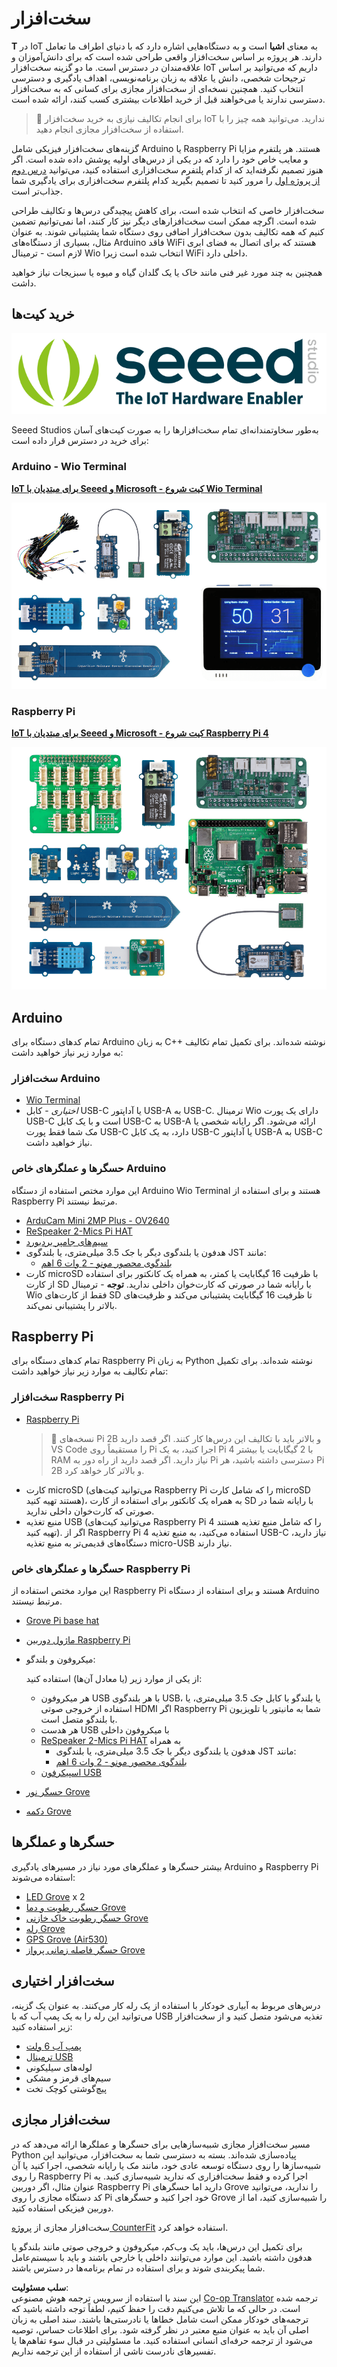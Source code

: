<!--
CO_OP_TRANSLATOR_METADATA:
{
  "original_hash": "3dce18fab38adf93ff30b8c221b1eec5",
  "translation_date": "2025-08-25T20:41:41+00:00",
  "source_file": "hardware.md",
  "language_code": "fa"
}
-->
# سخت‌افزار

**T** در IoT به معنای **اشیا** است و به دستگاه‌هایی اشاره دارد که با دنیای اطراف ما تعامل دارند. هر پروژه بر اساس سخت‌افزار واقعی طراحی شده است که برای دانش‌آموزان و علاقه‌مندان در دسترس است. ما دو گزینه سخت‌افزار IoT داریم که می‌توانید بر اساس ترجیحات شخصی، دانش یا علاقه به زبان برنامه‌نویسی، اهداف یادگیری و دسترسی انتخاب کنید. همچنین نسخه‌ای از سخت‌افزار مجازی برای کسانی که به سخت‌افزار دسترسی ندارند یا می‌خواهند قبل از خرید اطلاعات بیشتری کسب کنند، ارائه شده است.

> 💁 برای انجام تکالیف نیازی به خرید سخت‌افزار IoT ندارید. می‌توانید همه چیز را با استفاده از سخت‌افزار مجازی انجام دهید.

گزینه‌های سخت‌افزار فیزیکی شامل Arduino یا Raspberry Pi هستند. هر پلتفرم مزایا و معایب خاص خود را دارد که در یکی از درس‌های اولیه پوشش داده شده است. اگر هنوز تصمیم نگرفته‌اید که از کدام پلتفرم سخت‌افزاری استفاده کنید، می‌توانید [درس دوم از پروژه اول](./1-getting-started/lessons/2-deeper-dive/README.md) را مرور کنید تا تصمیم بگیرید کدام پلتفرم سخت‌افزاری برای یادگیری شما جذاب‌تر است.

سخت‌افزار خاصی که انتخاب شده است، برای کاهش پیچیدگی درس‌ها و تکالیف طراحی شده است. اگرچه ممکن است سخت‌افزارهای دیگر نیز کار کنند، اما نمی‌توانیم تضمین کنیم که همه تکالیف بدون سخت‌افزار اضافی روی دستگاه شما پشتیبانی شوند. به عنوان مثال، بسیاری از دستگاه‌های Arduino فاقد WiFi هستند که برای اتصال به فضای ابری لازم است - ترمینال Wio انتخاب شده است زیرا WiFi داخلی دارد.

همچنین به چند مورد غیر فنی مانند خاک یا یک گلدان گیاه و میوه یا سبزیجات نیاز خواهید داشت.

## خرید کیت‌ها

![لوگوی Seeed Studios](../../translated_images/seeed-logo.74732b6b482b6e8e8bdcc06f0541fc92b1dabf5e3e8f37afb91e04393a8cb977.fa.png)

Seeed Studios به‌طور سخاوتمندانه‌ای تمام سخت‌افزارها را به صورت کیت‌های آسان برای خرید در دسترس قرار داده است:

### Arduino - Wio Terminal

**[IoT برای مبتدیان با Seeed و Microsoft - کیت شروع Wio Terminal](https://www.seeedstudio.com/IoT-for-beginners-with-Seeed-and-Microsoft-Wio-Terminal-Starter-Kit-p-5006.html)**

[![کیت سخت‌افزاری Wio Terminal](../../translated_images/wio-hardware-kit.4c70c48b85e4283a1d73e248d87d49587c0cd077eeb69cb3eca803166f63c9a5.fa.png)](https://www.seeedstudio.com/IoT-for-beginners-with-Seeed-and-Microsoft-Wio-Terminal-Starter-Kit-p-5006.html)

### Raspberry Pi

**[IoT برای مبتدیان با Seeed و Microsoft - کیت شروع Raspberry Pi 4](https://www.seeedstudio.com/IoT-for-beginners-with-Seeed-and-Microsoft-Raspberry-Pi-Starter-Kit-p-5004.html)**

[![کیت سخت‌افزاری Raspberry Pi Terminal](../../translated_images/pi-hardware-kit.26dbadaedb7dd44c73b0131d5d68ea29472ed0a9744f90d5866c6d82f2d16380.fa.png)](https://www.seeedstudio.com/IoT-for-beginners-with-Seeed-and-Microsoft-Raspberry-Pi-Starter-Kit-p-5004.html)

## Arduino

تمام کدهای دستگاه برای Arduino به زبان C++ نوشته شده‌اند. برای تکمیل تمام تکالیف به موارد زیر نیاز خواهید داشت:

### سخت‌افزار Arduino

* [Wio Terminal](https://www.seeedstudio.com/Wio-Terminal-p-4509.html)
* *اختیاری* - کابل USB-C یا آداپتور USB-A به USB-C. ترمینال Wio دارای یک پورت USB-C است و با یک کابل USB-C به USB-A ارائه می‌شود. اگر رایانه شخصی یا مک شما فقط پورت USB-C دارد، به یک کابل USB-C یا آداپتور USB-A به USB-C نیاز خواهید داشت.

### حسگرها و عملگرهای خاص Arduino

این موارد مختص استفاده از دستگاه Arduino Wio Terminal هستند و برای استفاده از Raspberry Pi مرتبط نیستند.

* [ArduCam Mini 2MP Plus - OV2640](https://www.arducam.com/product/arducam-2mp-spi-camera-b0067-arduino/)
* [ReSpeaker 2-Mics Pi HAT](https://www.seeedstudio.com/ReSpeaker-2-Mics-Pi-HAT.html)
* [سیم‌های جامپر بردبورد](https://www.seeedstudio.com/Breadboard-Jumper-Wire-Pack-241mm-200mm-160mm-117m-p-234.html)
* هدفون یا بلندگوی دیگر با جک 3.5 میلی‌متری، یا بلندگوی JST مانند:
  * [بلندگوی محصور مونو - 2 وات 6 اهم](https://www.seeedstudio.com/Mono-Enclosed-Speaker-2W-6-Ohm-p-2832.html)
* کارت microSD با ظرفیت 16 گیگابایت یا کمتر، به همراه یک کانکتور برای استفاده از کارت SD با رایانه شما در صورتی که کارت‌خوان داخلی ندارید. **توجه** - ترمینال Wio فقط از کارت‌های SD تا ظرفیت 16 گیگابایت پشتیبانی می‌کند و ظرفیت‌های بالاتر را پشتیبانی نمی‌کند.

## Raspberry Pi

تمام کدهای دستگاه برای Raspberry Pi به زبان Python نوشته شده‌اند. برای تکمیل تمام تکالیف به موارد زیر نیاز خواهید داشت:

### سخت‌افزار Raspberry Pi

* [Raspberry Pi](https://www.raspberrypi.org/products/raspberry-pi-4-model-b/)
  > 💁 نسخه‌های Pi 2B و بالاتر باید با تکالیف این درس‌ها کار کنند. اگر قصد دارید VS Code را مستقیماً روی Pi اجرا کنید، به یک Pi 4 با 2 گیگابایت یا بیشتر RAM نیاز دارید. اگر قصد دارید از راه دور به Pi دسترسی داشته باشید، هر Pi 2B و بالاتر کار خواهد کرد.
* کارت microSD (می‌توانید کیت‌های Raspberry Pi را که شامل کارت microSD هستند تهیه کنید)، به همراه یک کانکتور برای استفاده از کارت SD با رایانه شما در صورتی که کارت‌خوان داخلی ندارید.
* منبع تغذیه USB (می‌توانید کیت‌های Raspberry Pi 4 را که شامل منبع تغذیه هستند تهیه کنید). اگر از Raspberry Pi 4 استفاده می‌کنید، به منبع تغذیه USB-C نیاز دارید، دستگاه‌های قدیمی‌تر به منبع تغذیه micro-USB نیاز دارند.

### حسگرها و عملگرهای خاص Raspberry Pi

این موارد مختص استفاده از Raspberry Pi هستند و برای استفاده از دستگاه Arduino مرتبط نیستند.

* [Grove Pi base hat](https://www.seeedstudio.com/Grove-Base-Hat-for-Raspberry-Pi.html)
* [ماژول دوربین Raspberry Pi](https://www.raspberrypi.org/products/camera-module-v2/)
* میکروفون و بلندگو:

  از یکی از موارد زیر (یا معادل آن‌ها) استفاده کنید:
  * هر میکروفون USB با هر بلندگوی USB، یا بلندگو با کابل جک 3.5 میلی‌متری، یا استفاده از خروجی صوتی HDMI اگر Raspberry Pi شما به مانیتور یا تلویزیون با بلندگو متصل است.
  * هر هدست USB با میکروفون داخلی
  * [ReSpeaker 2-Mics Pi HAT](https://www.seeedstudio.com/ReSpeaker-2-Mics-Pi-HAT.html) به همراه
    * هدفون یا بلندگوی دیگر با جک 3.5 میلی‌متری، یا بلندگوی JST مانند:
    * [بلندگوی محصور مونو - 2 وات 6 اهم](https://www.seeedstudio.com/Mono-Enclosed-Speaker-2W-6-Ohm-p-2832.html)
  * [اسپیکرفون USB](https://www.amazon.com/USB-Speakerphone-Conference-Business-Microphones/dp/B07Q3D7F8S/ref=sr_1_1?dchild=1&keywords=m0&qid=1614647389&sr=8-1)
* [حسگر نور Grove](https://www.seeedstudio.com/Grove-Light-Sensor-v1-2-LS06-S-phototransistor.html)
* [دکمه Grove](https://www.seeedstudio.com/Grove-Button.html)

## حسگرها و عملگرها

بیشتر حسگرها و عملگرهای مورد نیاز در مسیرهای یادگیری Arduino و Raspberry Pi استفاده می‌شوند:

* [LED Grove](https://www.seeedstudio.com/Grove-LED-Pack-p-4364.html) x 2
* [حسگر رطوبت و دما Grove](https://www.seeedstudio.com/Grove-Temperature-Humidity-Sensor-DHT11.html)
* [حسگر رطوبت خاک خازنی Grove](https://www.seeedstudio.com/Grove-Capacitive-Moisture-Sensor-Corrosion-Resistant.html)
* [رله Grove](https://www.seeedstudio.com/Grove-Relay.html)
* [GPS Grove (Air530)](https://www.seeedstudio.com/Grove-GPS-Air530-p-4584.html)
* [حسگر فاصله زمانی پرواز Grove](https://www.seeedstudio.com/Grove-Time-of-Flight-Distance-Sensor-VL53L0X.html)

## سخت‌افزار اختیاری

درس‌های مربوط به آبیاری خودکار با استفاده از یک رله کار می‌کنند. به عنوان یک گزینه، می‌توانید این رله را به یک پمپ آب که با USB تغذیه می‌شود متصل کنید و از سخت‌افزار زیر استفاده کنید:

* [پمپ آب 6 ولت](https://www.seeedstudio.com/6V-Mini-Water-Pump-p-1945.html)
* [ترمینال USB](https://www.adafruit.com/product/3628)
* لوله‌های سیلیکونی
* سیم‌های قرمز و مشکی
* پیچ‌گوشتی کوچک تخت

## سخت‌افزار مجازی

مسیر سخت‌افزار مجازی شبیه‌سازهایی برای حسگرها و عملگرها ارائه می‌دهد که در Python پیاده‌سازی شده‌اند. بسته به دسترسی شما به سخت‌افزار، می‌توانید این شبیه‌سازها را روی دستگاه توسعه عادی خود، مانند مک یا رایانه شخصی، اجرا کنید یا آن را روی Raspberry Pi اجرا کرده و فقط سخت‌افزاری که ندارید شبیه‌سازی کنید. به عنوان مثال، اگر دوربین Raspberry Pi دارید اما حسگرهای Grove را ندارید، می‌توانید کد دستگاه مجازی را روی Pi خود اجرا کنید و حسگرهای Grove را شبیه‌سازی کنید، اما از دوربین فیزیکی استفاده کنید.

سخت‌افزار مجازی از [پروژه CounterFit](https://github.com/CounterFit-IoT/CounterFit) استفاده خواهد کرد.

برای تکمیل این درس‌ها، باید یک وب‌کم، میکروفون و خروجی صوتی مانند بلندگو یا هدفون داشته باشید. این موارد می‌توانند داخلی یا خارجی باشند و باید با سیستم‌عامل شما پیکربندی شوند و برای استفاده در تمام برنامه‌ها در دسترس باشند.

**سلب مسئولیت**:  
این سند با استفاده از سرویس ترجمه هوش مصنوعی [Co-op Translator](https://github.com/Azure/co-op-translator) ترجمه شده است. در حالی که ما تلاش می‌کنیم دقت را حفظ کنیم، لطفاً توجه داشته باشید که ترجمه‌های خودکار ممکن است شامل خطاها یا نادرستی‌ها باشند. سند اصلی به زبان اصلی آن باید به عنوان منبع معتبر در نظر گرفته شود. برای اطلاعات حساس، توصیه می‌شود از ترجمه حرفه‌ای انسانی استفاده کنید. ما مسئولیتی در قبال سوء تفاهم‌ها یا تفسیرهای نادرست ناشی از استفاده از این ترجمه نداریم.